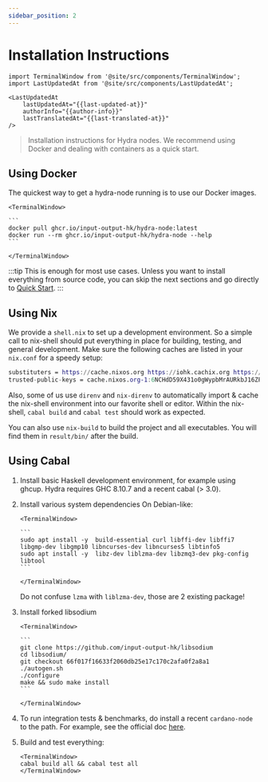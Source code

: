 ```yaml
---
sidebar_position: 2
---
```


# Installation Instructions

```mdx-code-block
import TerminalWindow from '@site/src/components/TerminalWindow';
import LastUpdatedAt from '@site/src/components/LastUpdatedAt';
```

```mdx-code-block
<LastUpdatedAt 
    lastUpdatedAt="{{last-updated-at}}"
    authorInfo="{{author-info}}"
    lastTranslatedAt="{{last-translated-at}}"
/>
```

> Installation instructions for Hydra nodes. We recommend using Docker and dealing with containers as a quick start.

## Using Docker
The quickest way to get a hydra-node running is to use our Docker images.

````mdx-code-block
<TerminalWindow>

```
docker pull ghcr.io/input-output-hk/hydra-node:latest
docker run --rm ghcr.io/input-output-hk/hydra-node --help
```

</TerminalWindow>
````

:::tip
This is enough for most use cases. Unless you want to install everything from source code, you can skip the next sections and go directly to [Quick Start](/docs/getting-started/quickstart).
:::

## Using Nix

We provide a `shell.nix` to set up a development environment. So a simple call to nix-shell should put everything in place for building, testing, and general development.
Make sure the following caches are listed in your `nix.conf` for a speedy setup:

```nix title="nix.conf"
substituters = https://cache.nixos.org https://iohk.cachix.org https://hydra.iohk.io
trusted-public-keys = cache.nixos.org-1:6NCHdD59X431o0gWypbMrAURkbJ16ZPMQFGspcDShjY= iohk.cachix.org-1:DpRUyj7h7V830dp/i6Nti+NEO2/nhblbov/8MW7Rqoo= hydra.iohk.io:f/Ea+s+dFdN+3Y/G+FDgSq+a5NEWhJGzdjvKNGv0/EQ=
```

Also, some of us use `direnv` and `nix-direnv` to automatically import & cache the nix-shell environment into our favorite shell or editor.
Within the nix-shell, `cabal build` and `cabal test` should work as expected.

You can also use `nix-build` to build the project and all executables. You will find them in `result/bin/` after the build.

## Using Cabal

1. Install basic Haskell development environment, for example using ghcup. Hydra requires GHC 8.10.7 and a recent cabal (> 3.0).

1. Install various system dependencies On Debian-like:

    ````mdx-code-block
    <TerminalWindow>

    ```
    sudo apt install -y  build-essential curl libffi-dev libffi7 libgmp-dev libgmp10 libncurses-dev libncurses5 libtinfo5
    sudo apt install -y  libz-dev liblzma-dev libzmq3-dev pkg-config libtool
    ```

    </TerminalWindow>
    ````

    Do not confuse `lzma` with `liblzma-dev`, those are 2 existing package!

1. Install forked libsodium

    ````mdx-code-block
    <TerminalWindow>

    ```
    git clone https://github.com/input-output-hk/libsodium
    cd libsodium/
    git checkout 66f017f16633f2060db25e17c170c2afa0f2a8a1
    ./autogen.sh
    ./configure
    make && sudo make install
    ```

    </TerminalWindow>
    ````

1. To run integration tests & benchmarks, do install a recent `cardano-node` to the path. For example, see the official doc [here](https://developers.cardano.org/docs/get-started/installing-cardano-node).

1. Build and test everything:

    ```mdx-code-block
    <TerminalWindow>
    cabal build all && cabal test all
    </TerminalWindow>
    ```
